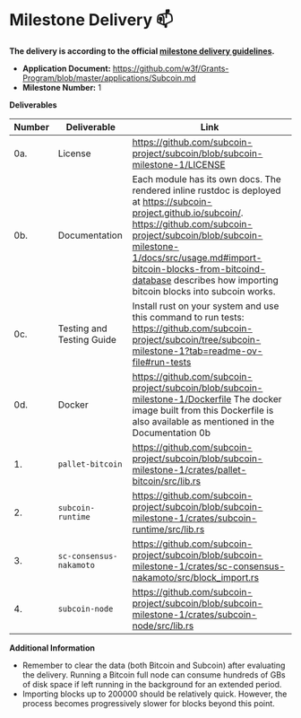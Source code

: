 # Milestone Delivery :mailbox:

**The delivery is according to the official [milestone delivery guidelines](https://github.com/w3f/Grants-Program/blob/master/docs/Support%20Docs/milestone-deliverables-guidelines.md).**  

* **Application Document:** https://github.com/w3f/Grants-Program/blob/master/applications/Subcoin.md
* **Milestone Number:** 1

**Deliverables**

| Number | Deliverable             | Link |
| ---    | ---                     | --- |
| 0a.    | License                 | https://github.com/subcoin-project/subcoin/blob/subcoin-milestone-1/LICENSE |
| 0b.    | Documentation           | Each module has its own docs. The rendered inline rustdoc is deployed at https://subcoin-project.github.io/subcoin/. https://github.com/subcoin-project/subcoin/blob/subcoin-milestone-1/docs/src/usage.md#import-bitcoin-blocks-from-bitcoind-database describes how importing bitcoin blocks into subcoin works. |
| 0c.    | Testing and Testing Guide | Install rust on your system and use this command to run tests: https://github.com/subcoin-project/subcoin/tree/subcoin-milestone-1?tab=readme-ov-file#run-tests |
| 0d.    | Docker                  | https://github.com/subcoin-project/subcoin/blob/subcoin-milestone-1/Dockerfile The docker image built from this Dockerfile is also available as mentioned in the Documentation 0b |
| 1.     | `pallet-bitcoin`        | https://github.com/subcoin-project/subcoin/blob/subcoin-milestone-1/crates/pallet-bitcoin/src/lib.rs |
| 2.     | `subcoin-runtime`       | https://github.com/subcoin-project/subcoin/blob/subcoin-milestone-1/crates/subcoin-runtime/src/lib.rs |
| 3.     | `sc-consensus-nakamoto` | https://github.com/subcoin-project/subcoin/blob/subcoin-milestone-1/crates/sc-consensus-nakamoto/src/block_import.rs |
| 4.     | `subcoin-node`          | https://github.com/subcoin-project/subcoin/blob/subcoin-milestone-1/crates/subcoin-node/src/lib.rs |

**Additional Information**

- Remember to clear the data (both Bitcoin and Subcoin) after evaluating the delivery. Running a Bitcoin full node can consume hundreds of GBs of disk space if left running in the background for an extended period.
- Importing blocks up to 200000 should be relatively quick. However, the process becomes progressively slower for blocks beyond this point.
